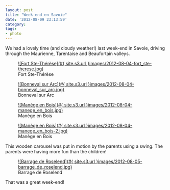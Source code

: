 ```yaml
---
layout: post
title: "Week-end en Savoie"
date: '2012-08-09 23:13:59'
category: 
tags:
- photo
---
```


We had a lovely time (and cloudy weather!) last week-end in Savoie, driving through the Maurienne, Tarentaise and Beaufortain valleys.

<figure>
  <a href="#{ site.s3.url }images/2012-08-04-fort_ste-therese.jpg" rel="lightbox[savoie]" title="Fort Ste-Th&eacute;r&egrave;se">
  ![Fort Ste-Th&eacuter&egrave;se](#{ site.s3.url }images/2012-08-04-fort_ste-therese.jpg)
  </a>
  <figcaption>Fort Ste-Th&eacute;r&egrave;se</figcaption>
</figure>

<figure>
  <a href="#{ site.s3.url }images/2012-08-04-bonneval_sur_arc.jpg" rel="lightbox[savoie]" title="Bonneval sur Arc">
  ![Bonneval sur Arc](#{ site.s3.url }images/2012-08-04-bonneval_sur_arc.jpg)
  </a>
  <figcaption>Bonneval sur Arc</figcaption>
</figure>

<figure>
  <a href="#{ site.s3.url }images/2012-08-04-manege_en_bois.jpg" rel="lightbox[savoie]" title="Man&egrave;ge en Bois">
  ![Man&egrave;ge en Bois](#{ site.s3.url }images/2012-08-04-manege_en_bois.jpg)
  </a>
  <figcaption>Man&egrave;ge en Bois</figcaption>
</figure>

<figure>
  <a href="#{ site.s3.url }images/2012-08-04-manege_en_bois-2.jpg" rel="lightbox[savoie]" title="Man&egrave;ge en Bois">
  ![Man&egrave;ge en Bois](#{ site.s3.url }images/2012-08-04-manege_en_bois-2.jpg)
  </a>
  <figcaption>Man&egrave;ge en Bois</figcaption>
</figure>

 This wooden carousel was put in motion by the parents using a swing. The parents were having more fun than the children! 

<figure>
  <a href="#{ site.s3.url }images/2012-08-05-barrage_de_roselend.jpg" rel="lightbox[savoie]" title="Barrage de Roselend">
  ![Barrage de Roselend](#{ site.s3.url }images/2012-08-05-barrage_de_roselend.jpg)
  </a>
  <figcaption>Barrage de Roselend</figcaption>
</figure>

That was a great week-end!

